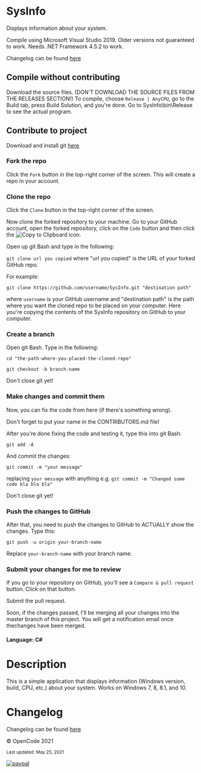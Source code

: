 # SysInfo

Displays information about your system.

Compile using Microsoft Visual Studio 2019. Older versions not guaranteed to work. Needs .NET Framework 4.5.2 to work.

Changelog can be found [here](../master/CHANGELOG.md)

## Compile without contributing

Download the source files. (DON'T DOWNLOAD THE SOURCE FILES FROM THE RELEASES SECTION!) To compile, choose `Release | AnyCPU`, go to the Build tab, press Build Solution, and you're done. Go to SysInfo\bin\Release to see the actual program.

## Contribute to project

Download and install git [here](https://git-scm.com/downloads).

### Fork the repo

Click the `Fork` button in the top-right corner of the screen. This will create a repo in your account.

### Clone the repo

Click the `Clone` button in the top-right corner of the screen.

Now clone the forked repository to your machine. Go to your GitHub account, open the forked repository, click on the `Code` button and then click the ![Copy to Clipboard](https://i.ibb.co/wBGkyhk/icon.png "Copy to Clipboard") icon.

Open up git Bash and type in the following:

`git clone url you copied`  where "url you copied" is the URL of your forked GitHub repo.

For example:

`git clone https://github.com/username/SysInfo.git "destination path"`

where `username` is your GitHub username and "destination path" is the path where you want the cloned repo to be placed on your computer. Here you're copying the contents of the SysInfo repository on GitHub to your computer.

### Create a branch

Open git Bash. Type in the following:

`cd "the-path-where-you-placed-the-cloned-repo"`

`git checkout -b branch-name`

Don't close git yet!

### Make changes and commit them

Now, you can fix the code from here (if there's something wrong).

Don't forget to put your name in the CONTRIBUTORS.md file!

After you're done fixing the code and testing it, type this into git Bash:

`git add -A`

And commit the changes:

`git commit -m "your message"`

replacing `your message` with anything e.g. `git commit -m "Changed some code bla bla bla"`

Don't close git yet!

### Push the changes to GitHub

After that, you need to push the changes to GitHub to ACTUALLY show the changes. Type this:

`git push -u origin your-branch-name`

Replace `your-branch-name` with your branch name.

### Submit your changes for me to review

If you go to your repository on GitHub, you'll see a `Compare & pull request` button. Click on that button.

Submit the pull request.

Soon, if the changes passed, I'll be merging all your changes into the master branch of this project. You will get a notification email once thechanges have been merged.

#### Language: C#

# Description

This is a simple application that displays information (Windows version, build, CPU, etc.) about your system.
Works on Windows 7, 8, 8.1, and 10.

# Changelog

Changelog can be found [here](../master/Changelog.md)

© OpenCode 2021

<sup>Last updated: May 25, 2021</sup>

[![paypal](https://www.paypalobjects.com/en_US/i/btn/btn_donateCC_LG.gif)](https://www.paypal.com/cgi-bin/webscr?cmd=_donations&business=kiangabrielarambulo%40gmail.com&currency_code=PHP)
